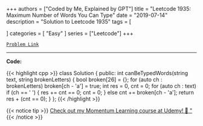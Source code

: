 
+++
authors = ["Coded by Me, Explained by GPT"]
title = "Leetcode 1935: Maximum Number of Words You Can Type"
date = "2019-07-14"
description = "Solution to Leetcode 1935"
tags = [
    
]
categories = [
    "Easy"
]
series = ["Leetcode"]
+++



[`Problem Link`](https://leetcode.com/problems/maximum-number-of-words-you-can-type/description/)

---

**Code:**

{{< highlight cpp >}}
class Solution {
public:
    int canBeTypedWords(string text, string brokenLetters) {
        bool broken[26] = {};
        for (auto ch : brokenLetters)
            broken[ch - 'a'] = true;
        int res = 0, cnt = 0;
        for (auto ch : text)
            if (ch == ' ') {
                res += cnt == 0;
                cnt = 0;
            }
            else
                cnt += broken[ch - 'a'];
        return res + (cnt == 0);
    }
};
{{< /highlight >}}



{{< notice tip >}}
[Check out my Momentum Learning course at Udemy! 🚀 "](https://www.udemy.com/course/blind-75-the-data-structures-and-algorithms-essentials/)
{{< /notice >}}

